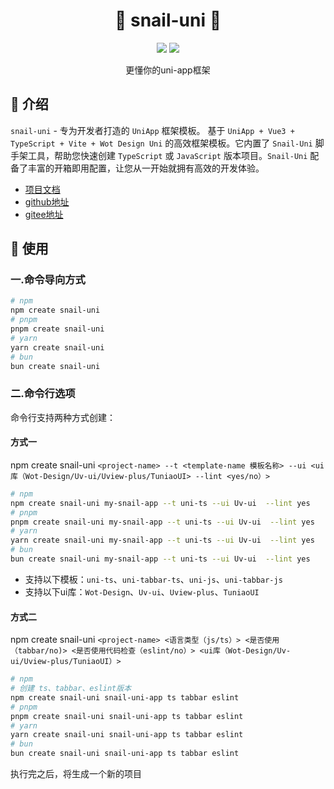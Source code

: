 <h1 align="center">🌾 snail-uni 🌾</h1>
<p align="center">
    <a href="https://www.npmjs.com/package/create-snail-uni"><img src="https://img.shields.io/npm/dm/create-snail-uni?colorA=363a4f&colorB=f5a97f&style=for-the-badge"></a>
    <a href="https://www.npmjs.com/package/create-snail-uni"><img src="https://img.shields.io/npm/v/create-snail-uni?colorA=363a4f&colorB=a6da95&style=for-the-badge"></a>
</p>

<p align="center">更懂你的uni-app框架</p>

## 🌴 介绍

`snail-uni` - 专为开发者打造的 `UniApp` 框架模板。 基于 `UniApp + Vue3 + TypeScript + Vite + Wot Design Uni` 的高效框架模板。它内置了 `Snail-Uni` 脚手架工具，帮助您快速创建 `TypeScript` 或 `JavaScript` 版本项目。`Snail-Uni` 配备了丰富的开箱即用配置，让您从一开始就拥有高效的开发体验。

- [项目文档](https://hu-snail.github.io/snail-uni/)
- [github地址](https://github.com/hu-snail/snail-uni)
- [gitee地址](https://gitee.com/hu-snail/snail-uni)

## 🚀 使用

### 一.命令导向方式

```sh
# npm
npm create snail-uni
# pnpm
pnpm create snail-uni 
# yarn
yarn create snail-uni
# bun
bun create snail-uni

```

### 二.命令行选项

命令行支持两种方式创建：

#### 方式一

npm create snail-uni `<project-name> --t <template-name 模板名称> --ui <ui库（Wot-Design/Uv-ui/Uview-plus/TuniaoUI> --lint <yes/no）>`

```sh
# npm
npm create snail-uni my-snail-app --t uni-ts --ui Uv-ui  --lint yes
# pnpm
pnpm create snail-uni my-snail-app --t uni-ts --ui Uv-ui  --lint yes
# yarn
yarn create snail-uni my-snail-app --t uni-ts --ui Uv-ui  --lint yes
# bun
bun create snail-uni my-snail-app --t uni-ts --ui Uv-ui  --lint yes
```

- 支持以下模板：`uni-ts`、`uni-tabbar-ts`、`uni-js`、`uni-tabbar-js`
- 支持以下ui库：`Wot-Design`、`Uv-ui`、`Uview-plus`、`TuniaoUI`

#### 方式二

npm create snail-uni `<project-name> <语言类型（js/ts）> <是否使用（tabbar/no)> <是否使用代码检查（eslint/no）> <ui库（Wot-Design/Uv-ui/Uview-plus/TuniaoUI）>`

```sh
# npm
# 创建 ts、tabbar、eslint版本 
npm create snail-uni snail-uni-app ts tabbar eslint
# pnpm
pnpm create snail-uni snail-uni-app ts tabbar eslint
# yarn
yarn create snail-uni snail-uni-app ts tabbar eslint
# bun
bun create snail-uni snail-uni-app ts tabbar eslint
```

执行完之后，将生成一个新的项目

